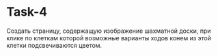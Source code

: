 # Task-4
Создать страницу, содержащую изображение шахматной доски, при клике по клеткам которой возможные варианты ходов конем из этой клетки подсвечиваются цветом.
